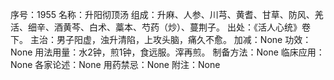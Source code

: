 序号：1955
名称：升阳彻顶汤
组成：升麻、人参、川芎、黄耆、甘草、防风、羌活、细辛、酒黄芩、白术、藁本、芍药（炒）、蔓荆子。
出处：《活人心统》卷下。
主治：男子阳虚，浊升清陷，上攻头脑，痛久不愈。
加减：None
功效：None
用法用量：水2钟，煎1钟，食远服。滓再煎。
制备方法：None
临床应用：None
各家论述：None
用药禁忌：None
附注：None

